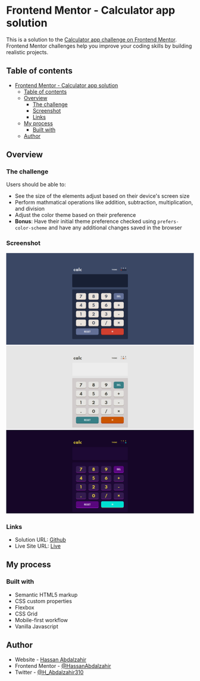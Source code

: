 # Frontend Mentor - Calculator app solution

This is a solution to the [Calculator app challenge on Frontend Mentor](https://www.frontendmentor.io/challenges/calculator-app-9lteq5N29). Frontend Mentor challenges help you improve your coding skills by building realistic projects. 

## Table of contents

- [Frontend Mentor - Calculator app solution](#frontend-mentor---calculator-app-solution)
  - [Table of contents](#table-of-contents)
  - [Overview](#overview)
    - [The challenge](#the-challenge)
    - [Screenshot](#screenshot)
    - [Links](#links)
  - [My process](#my-process)
    - [Built with](#built-with)
  - [Author](#author)


## Overview

### The challenge

Users should be able to:

- See the size of the elements adjust based on their device's screen size
- Perform mathmatical operations like addition, subtraction, multiplication, and division
- Adjust the color theme based on their preference
- **Bonus**: Have their initial theme preference checked using `prefers-color-scheme` and have any additional changes saved in the browser

### Screenshot

![](./images/screenshot-theme1.png)
![](./images/screenshot-theme2.png)
![](./images/screenshot-theme3.png)

### Links

- Solution URL: [Github](https://github.com/HassanAbdalzahir)
- Live Site URL: [Live](https://hassanabdalzahir.github.io/Calculator-app-main/)

## My process

### Built with

- Semantic HTML5 markup
- CSS custom properties
- Flexbox
- CSS Grid
- Mobile-first workflow
- Vanilla Javascript



## Author

- Website - [Hassan Abdalzahir](https://www.portfolios.codes)
- Frontend Mentor - [@HassanAbdalzahir](https://www.frontendmentor.io/profile/HassanAbdalzahir)
- Twitter - [@H_Abdalzahir310](https://www.twitter.com/H_Abdalzahir310)
